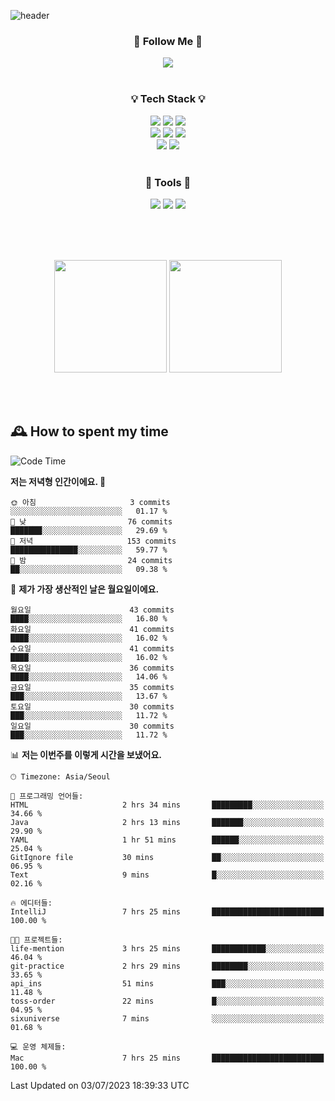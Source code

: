 ![header](https://capsule-render.vercel.app/api?type=waving&color=0:FFE29F,50:FFA99F,100:FF719A&height=300&fontAlignY=40&section=header&text=sung%20eun&fontSize=80&fontColor=FFFFFF)

<div align="center">
	<h3>🐹  Follow Me  🐹</h3>
	<a href="https://velog.io/@saeun05" target="_blank"><img src="https://img.shields.io/badge/Velog-20C997?style=flat&logo=velog&logoColor=white"/></a><br><br>
	<h3>💡  Tech Stack  💡</h3>
	<img src="https://img.shields.io/badge/Java-0078D4?style=flat"/>
	<img src="https://img.shields.io/badge/Spring-6DB33F?style=flat&logo=spring&logoColor=white"/>
	<img src="https://img.shields.io/badge/SpringBoot-6DB33F?style=flat&logo=springboot&logoColor=white"/><br>
	<img src="https://img.shields.io/badge/HTML5-E34F26?style=flat&logo=html5&logoColor=white"/>
	<img src="https://img.shields.io/badge/CSS3-1572B6?style=flat&logo=css3&logoColor=white"/>
	<img src="https://img.shields.io/badge/jQuery-0769AD?style=flat&logo=jquery&logoColor=white"/><br>
	<img src="https://img.shields.io/badge/MySQL-4479A1?style=flat&logo=mysql&logoColor=white"/>
	<img src="https://img.shields.io/badge/oracle-F80000?style=flat&logo=oracle&logoColor=white"/><br><br>
	<h3>🔦  Tools  🔦</h3>
	<img src="https://img.shields.io/badge/intelliJ IDEA-000000?style=flat&logo=intellijidea&logoColor=white"/>
	<img src="https://img.shields.io/badge/Notion-F9DC3E?style=flat&logo=notion&logoColor=white"/>
	<img src="https://img.shields.io/badge/Git-F05032?style=flat&logo=git&logoColor=white"/><br><br>
</div>

<br><br>

<div align="center">
  <img style="height:180px" src="https://github-readme-stats.vercel.app/api?username=sungeunn&show_icons=true&theme=omni&locale=kr"/>
  <img style="height:180px" src="https://github-readme-stats.vercel.app/api/top-langs/?username=sungeunn&theme=omni&layout=compact&locale=kr"/>
</div>

<br><br>

## 🕰 How to spent my time
<!--START_SECTION:waka-->
![Code Time](http://img.shields.io/badge/Code%20Time-57%20hrs%2037%20mins-blue)

**저는 저녁형 인간이에요. 🦉** 

```text
🌞 아침                     3 commits           ░░░░░░░░░░░░░░░░░░░░░░░░░   01.17 % 
🌆 낮　                     76 commits          ███████░░░░░░░░░░░░░░░░░░   29.69 % 
🌃 저녁                     153 commits         ███████████████░░░░░░░░░░   59.77 % 
🌙 밤　                     24 commits          ██░░░░░░░░░░░░░░░░░░░░░░░   09.38 % 
```
📅 **제가 가장 생산적인 날은 월요일이에요.** 

```text
월요일                      43 commits          ████░░░░░░░░░░░░░░░░░░░░░   16.80 % 
화요일                      41 commits          ████░░░░░░░░░░░░░░░░░░░░░   16.02 % 
수요일                      41 commits          ████░░░░░░░░░░░░░░░░░░░░░   16.02 % 
목요일                      36 commits          ████░░░░░░░░░░░░░░░░░░░░░   14.06 % 
금요일                      35 commits          ███░░░░░░░░░░░░░░░░░░░░░░   13.67 % 
토요일                      30 commits          ███░░░░░░░░░░░░░░░░░░░░░░   11.72 % 
일요일                      30 commits          ███░░░░░░░░░░░░░░░░░░░░░░   11.72 % 
```


📊 **저는 이번주를 이렇게 시간을 보냈어요.** 

```text
🕑︎ Timezone: Asia/Seoul

💬 프로그래밍 언어들: 
HTML                     2 hrs 34 mins       █████████░░░░░░░░░░░░░░░░   34.66 % 
Java                     2 hrs 13 mins       ███████░░░░░░░░░░░░░░░░░░   29.90 % 
YAML                     1 hr 51 mins        ██████░░░░░░░░░░░░░░░░░░░   25.04 % 
GitIgnore file           30 mins             ██░░░░░░░░░░░░░░░░░░░░░░░   06.95 % 
Text                     9 mins              █░░░░░░░░░░░░░░░░░░░░░░░░   02.16 % 

🔥 에디터들: 
IntelliJ                 7 hrs 25 mins       █████████████████████████   100.00 % 

🐱‍💻 프로젝트들: 
life-mention             3 hrs 25 mins       ████████████░░░░░░░░░░░░░   46.04 % 
git-practice             2 hrs 29 mins       ████████░░░░░░░░░░░░░░░░░   33.65 % 
api_ins                  51 mins             ███░░░░░░░░░░░░░░░░░░░░░░   11.48 % 
toss-order               22 mins             █░░░░░░░░░░░░░░░░░░░░░░░░   04.95 % 
sixuniverse              7 mins              ░░░░░░░░░░░░░░░░░░░░░░░░░   01.68 % 

💻 운영 체제들: 
Mac                      7 hrs 25 mins       █████████████████████████   100.00 % 
```


 Last Updated on 03/07/2023 18:39:33 UTC
<!--END_SECTION:waka-->
